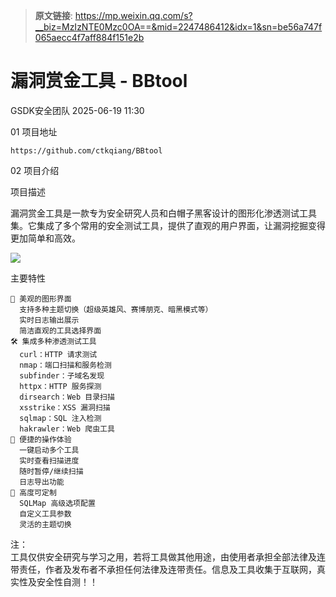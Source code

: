 > **原文链接**: https://mp.weixin.qq.com/s?__biz=MzIzNTE0Mzc0OA==&mid=2247486412&idx=1&sn=be56a747f065aecc4f7aff884f151e2b

#  漏洞赏金工具 - BBtool  
 GSDK安全团队   2025-06-19 11:30  
  
01 项目地址  
  

```
https://github.com/ctkqiang/BBtool
```

  
  
  
02 项目介绍  
  
项目描述  
  
漏洞赏金工具是一款专为安全研究人员和白帽子黑客设计的图形化渗透测试工具集。它集成了多个常用的安全测试工具，提供了直观的用户界面，让漏洞挖掘变得更加简单和高效。  
  
![](https://mmbiz.qpic.cn/sz_mmbiz_png/Xu1xJEZRrFia9eJbDG93TN4gamIsohyhmXDJnIc6UktjT9IsKIwgIThUg3T0SxoiaIb5spyFIJ51PeXPmNHUiaHow/640?wx_fmt=png&from=appmsg "")  
  
主要特性  

```
🎨 美观的图形界面
  支持多种主题切换（超级英雄风、赛博朋克、暗黑模式等）
  实时日志输出展示
  简洁直观的工具选择界面
🛠️ 集成多种渗透测试工具
  curl：HTTP 请求测试
  nmap：端口扫描和服务检测
  subfinder：子域名发现
  httpx：HTTP 服务探测
  dirsearch：Web 目录扫描
  xsstrike：XSS 漏洞扫描
  sqlmap：SQL 注入检测
  hakrawler：Web 爬虫工具
🚀 便捷的操作体验
  一键启动多个工具
  实时查看扫描进度
  随时暂停/继续扫描
  日志导出功能
🔧 高度可定制
  SQLMap 高级选项配置
  自定义工具参数
  灵活的主题切换
```

  
  
注：  
工具仅供安全研究与学习之用，若将工具做其他用途，由使用者承担全部法律及连带责任，作者及发布者不承担任何法律及连带责任。信息及工具收集于互联网，真实性及安全性自测！！  
  
  
  
  
